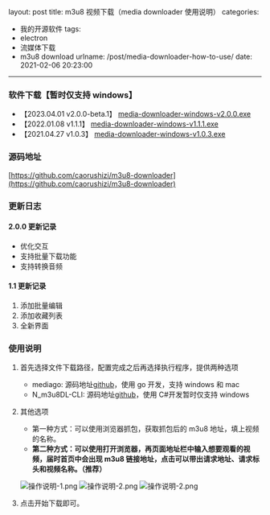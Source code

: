 layout: post
title: m3u8 视频下载（media downloader 使用说明）
categories:
  - 我的开源软件
tags:
  - electron
  - 流媒体下载
  - m3u8 download
urlname: /post/media-downloader-how-to-use/
date: 2021-02-06 20:23:00
---
### 软件下载【暂时仅支持 windows】

- 【2023.04.01 v2.0.0-beta.1】 [media-downloader-windows-v2.0.0.exe](https://github.com/caorushizi/m3u8-downloader/releases/download/v2.0.0-beta.1/media-downloader-setup-2.0.0-beta.1.exe)
- 【2022.01.08 v1.1.1】 [media-downloader-windows-v1.1.1.exe](https://github.com/caorushizi/m3u8-downloader/releases/download/1.1.1/media-downloader-setup-1.1.1.exe)
- 【2021.04.27 v1.0.3】 [media-downloader-windows-v1.0.3.exe](http://static.ziying.site/media-downloader-1.0.3%20Setup.exe)

<!--more-->

### 源码地址

[https://github.com/caorushizi/m3u8-downloader](https://github.com/caorushizi/m3u8-downloader)

### 更新日志

#### 2.0.0 更新记录

- 优化交互
- 支持批量下载功能
- 支持转换音频

#### 1.1 更新记录

1. 添加批量编辑
2. 添加收藏列表
3. 全新界面

### 使用说明

1. 首先选择文件下载路径，配置完成之后再选择执行程序，提供两种选项
   - mediago: 源码地址[github](https://github.com/caorushizi/mediago)，使用 go 开发，支持 windows 和 mac
   - N_m3u8DL-CLI: 源码地址[github](https://github.com/nilaoda/N_m3u8DL-CLI)，使用 C#开发暂时仅支持 windows
2. 其他选项

   - 第一种方式：可以使用浏览器抓包，获取抓包后的 m3u8 地址，填上视频的名称。
   - **第二种方式：可以使用打开浏览器，再页面地址栏中输入想要观看的视频，届时首页中会出现 m3u8 链接地址，点击可以带出请求地址、请求标头和视频名称。（推荐）**

   ![操作说明-1.png](https://www.static.ziying.site/oss-client/home-page.png)
   ![操作说明-2.png](https://www.static.ziying.site/oss-client/browser-page.png)
   ![操作说明-2.png](https://www.static.ziying.site/oss-client/setting-page.png)

3. 点击开始下载即可。